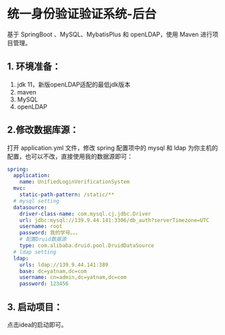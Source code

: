 # 统一身份验证验证系统-后台

基于 SpringBoot 、MySQL、MybatisPlus 和 openLDAP，使用 Maven 进行项目管理。 

## 1. 环境准备：

1.  jdk 11，新版openLDAP适配的最低jdk版本
2.  maven
3.  MySQL
4.  openLDAP

## 2.修改数据库源：

打开 application.yml 文件，修改 spring 配置项中的 mysql 和 ldap 为你主机的配置，也可以不改，直接使用我的数据源即可：

``` yaml
spring:
  application:
    name: UnifiedLoginVerificationSystem
  mvc:
    static-path-pattern: /static/**
  # mysql setting
  datasource:
    driver-class-name: com.mysql.cj.jdbc.Driver
    url: jdbc:mysql://139.9.44.141:3306/db_auth?serverTimezone=UTC
    username: root
    password: 我的学号。。。
    # 配置Druid数据源
    type: com.alibaba.druid.pool.DruidDataSource
  # ldap setting
  ldap:
    urls: ldap://139.9.44.141:389 
    base: dc=yatnam,dc=com
    username: cn=admin,dc=yatnam,dc=com
    password: 123456
```

## 3. 启动项目：

点击idea的启动即可。
